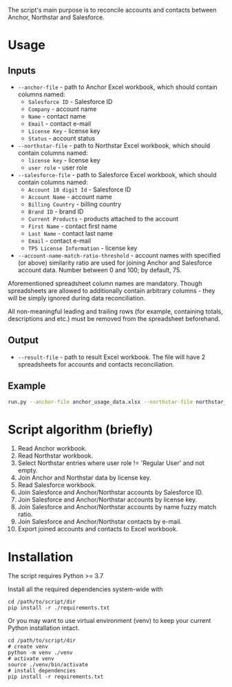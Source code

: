 The script's main purpose is to reconcile accounts and contacts between Anchor, Northstar and Salesforce.

<h1>Usage</h1>
<h2>Inputs</h2>

* `--anchor-file` - path to Anchor Excel workbook, which should contain columns named:
  * `Salesforce ID` - Salesforce ID
  * `Company` - account name
  * `Name` - contact name
  * `Email`	- contact e-mail
  * `License Key` - license key
  * `Status` - account status
* `--northstar-file` - path to Northstar Excel workbook, which should contain columns named:
  * `license key` - license key
  * `user role` - user role
* `--salesforce-file` - path to Salesforce Excel workbook, which should contain columns named:
  * `Account 18 digit Id` - Salesforce ID
  * `Account Name` - account name
  * `Billing Country` - billing country
  * `Brand ID` - brand ID
  * `Current Products` - products attached to the account 
  * `First Name` - contact first name
  * `Last Name` - contact last name
  * `Email` - contact e-mail
  * `TPS License Information` - license key
* `--account-name-match-ratio-threshold` - account names with specified (or above) similarity ratio are used for joining Anchor and Salesforce account data. Number between 0 and 100; by default, 75.

Aforementioned spreadsheet column names are mandatory. Though spreadsheets are allowed to additionally contain arbitrary columns - they will be simply ignored during data reconciliation.

All non-meaningful leading and trailing rows (for example, containing totals, descriptions and etc.) must be removed from the spreadsheet beforehand. 

<h2>Output</h2>

* `--result-file` - path to result Excel workbook. The file will have 2 spreadsheets for accounts and contacts reconciliation.

<h2>Example</h2>

```bash
run.py --anchor-file anchor_usage_data.xlsx --northstar-file northstar_users.xlsx --salesforce-file "X360sync - Anchor Partner Contacts.xlsx" --account-name-match-ratio-threshold 85 --result-file output.xlsx 
```   
 
<h1>Script algorithm (briefly)</h1>

1. Read Anchor workbook.
1. Read Northstar workbook.
1. Select Northstar entries where user role != 'Regular User' and not empty.
1. Join Anchor and Northstar data by license key.
1. Read Salesforce workbook.
1. Join Salesforce and Anchor/Northstar accounts by Salesforce ID.
1. Join Salesforce and Anchor/Northstar accounts by license key.
1. Join Salesforce and Anchor/Northstar accounts by name fuzzy match ratio.
1. Join Salesforce and Anchor/Northstar contacts by e-mail.
1. Export joined accounts and contacts to Excel workbook.

<h1>Installation</h1>

The script requires Python >= 3.7

Install all the required dependencies system-wide with 
```shell script
cd /path/to/script/dir
pip install -r ./requirements.txt
``` 

Or you may want to use virtual environment (venv) to keep your current Python installation intact.
```shell script
cd /path/to/script/dir
# create venv
python -m venv ./venv
# activate venv
source ./venv/bin/activate
# install dependencies
pip install -r requirements.txt
```